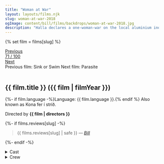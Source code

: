 ```yaml
---
title: "Woman at War"
layout: layouts/films.njk
slug: woman-at-war-2018
ogImage: content/bill/films/backdrops/woman-at-war-2018.jpg
description: "Halla declares a one-woman-war on the local aluminium industry. She is prepared to risk everything to protect the pristine Icelandic Highlands she loves… Until an orphan unexpectedly enters her life."
---
```


{% set film = films[slug] %}

<nav class="films">
  <div class="prev">
    <a href="../sink-or-swim-2018"><i class="fa-solid fa-chevron-left fa-xs"></i> Previous</a>
  </div>
  <div>
    <a class="simple" href="../">71 / 100</a>
  </div>
  <div class="next">
    <a href="../parasite-2019">Next <i class="fa-solid fa-chevron-right fa-xs"></i></a>
  </div>
  <div class="hint">
    <span class="prev-hint">
      <span class="sr-only">Previous film:</span>
      Sink or Swim
    </span>
    <span class="next-hint">
      <span class="sr-only">Next film:</span>
      Parasite
    </span>
  </div>
</nav>

<article class="film slug-woman-at-war-2018">
  <div class="backdrop-and-poster">
    <img class="poster" src="../films/posters/{{ slug }}.jpg" alt="">
    <img class="backdrop" src="../films/backdrops/{{ slug }}.jpg" alt="">
  </div>

  <h1>{{ film.title }} ({{ film | filmYear }})</h1>

  <p>
    {%- if film.language -%}Language: {{ film.language }}.{% endif %}
    Also known as Kona fer í stríð.
  </p>

  <p class="director">
    Directed by <strong>{{ film | directors }}</strong>
  </p>

  {%- if films.reviews[slug] -%}
    <blockquote> 
      {{ films.reviews[slug] | safe }} <em>—&nbsp;<a href="/bill">Bill</a></em>
    </blockquote> 
  {%- endif -%}

  <section class="film-detail">
    <div>
      <details>
        <summary>
          <i class="fa-solid fa-masks-theater"></i>
          Cast
        </summary>
        <ul>
          {%- for cast in film.credits.cast -%}
            <li>
              {{ cast.name }} as <em>{{ cast.character }}</em>
            </li>
          {%- endfor -%}
        </ul>
      </details>
      <details>
        <summary>
          <i class="fa-solid fa-clapperboard"></i>
          Crew
        </summary>
        <ul>
          {%- for crew in film.credits.crew -%}
            <li>
              {{ crew.name }} &mdash; <em>{{ crew.job }}</em>
            </li>
          {%- endfor -%}
        </ul>
      </details>
    </div>
  </section>
</article>

